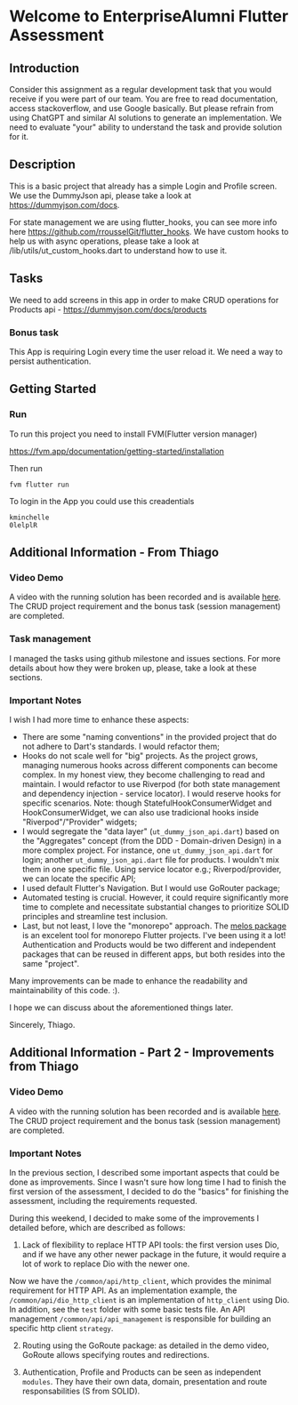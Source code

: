 # Welcome to EnterpriseAlumni Flutter Assessment

## Introduction

Consider this assignment as a regular development task that you would receive if you were part of our team. You are free to read documentation, access stackoverflow, and use Google basically. But please refrain from using ChatGPT and similar AI solutions to generate an implementation. We need to evaluate "your" ability to understand the task and provide solution for it.

## Description

This is a basic project that already has a simple Login and Profile screen. We use the DummyJson api, please take a look at https://dummyjson.com/docs.

For state management we are using flutter_hooks, you can see more info here https://github.com/rrousselGit/flutter_hooks.
We have custom hooks to help us with async operations, please take a look at /lib/utils/ut_custom_hooks.dart to understand how to use it.

## Tasks

We need to add screens in this app in order to make CRUD operations for Products api - https://dummyjson.com/docs/products

### Bonus task

This App is requiring Login every time the user reload it. We need a way to persist authentication.

## Getting Started

### Run

To run this project you need to install FVM(Flutter version manager)

https://fvm.app/documentation/getting-started/installation

Then run

```
fvm flutter run
```

To login in the App you could use this creadentials

```
kminchelle
0lelplR
```

## Additional Information - From Thiago

### Video Demo

A video with the running solution has been recorded and is available [here](https://www.loom.com/share/5fc1d876609748bfb0586d07c1c43854). The CRUD project requirement and the bonus task (session management) are completed.

### Task management

I managed the tasks using github milestone and issues sections. For more details about how they were broken up, please, take a look at these sections.

### Important Notes

I wish I had more time to enhance these aspects:

- There are some "naming conventions" in the provided project that do not adhere to Dart's standards. I would refactor them;
- Hooks do not scale well for "big" projects. As the project grows, managing numerous hooks across different components can become complex. In my honest view, they become challenging to read and maintain. I would refactor to use Riverpod (for both state management and dependency injection - service locator). I would reserve hooks for specific scenarios. Note: though StatefulHookConsumerWidget and HookConsumerWidget, we can also use tradicional hooks inside "Riverpod"/"Provider" widgets;
- I would segregate the "data layer" (`ut_dummy_json_api.dart`) based on the "Aggregates" concept (from the DDD - Domain-driven Design) in a more complex project. For instance, one `ut_dummy_json_api.dart` for login; another `ut_dummy_json_api.dart` file for products. I wouldn't mix them in one specific file. Using service locator e.g.; Riverpod/provider, we can locate the specific API;
- I used default Flutter's Navigation. But I would use GoRouter package;
- Automated testing is crucial. However, it could require significantly more time to complete and necessitate substantial changes to prioritize SOLID principles and streamline test inclusion.
- Last, but not least, I love the "monorepo" approach. The [melos package](https://pub.dev/packages/melos) is an excelent tool for monorepo Flutter projects. I've been using it a lot! Authentication and Products would be two different and independent packages that can be reused in different apps, but both resides into the same "project".

Many improvements can be made to enhance the readability and maintainability of this code. :).

I hope we can discuss about the aforementioned things later.

Sincerely,
Thiago.

## Additional Information - Part 2 - Improvements from Thiago

### Video Demo

A video with the running solution has been recorded and is available [here](https://www.loom.com/share/e846575dbf224a9a83f9d1500cc31e6a). The CRUD project requirement and the bonus task (session management) are completed.

### Important Notes

In the previous section, I described some important aspects that could be done as improvements. Since I wasn't sure how long time I had to finish the first version of the assessment, I decided to do the "basics" for finishing the assessment, including the requirements requested.

During this weekend, I decided to make some of the improvements I detailed before, which are described as follows:

1. Lack of flexibility to replace HTTP API tools: the first version uses Dio, and if we have any other newer package in the future, it would require a lot of work to replace Dio with the newer one.

Now we have the `/common/api/http_client`, which provides the minimal requirement for HTTP API. As an implementation example, the `/common/api/dio_http_client` is an implementation of `http_client` using Dio. In addition, see the `test` folder with some basic tests file. An API management `/common/api/api_management` is responsible for building an specific http client `strategy`.

2. Routing using the GoRoute package: as detailed in the demo video, GoRoute allows specifying routes and redirections.

3. Authentication, Profile and Products can be seen as independent `modules`. They have their own data, domain, presentation and route responsabilities (S from SOLID).
